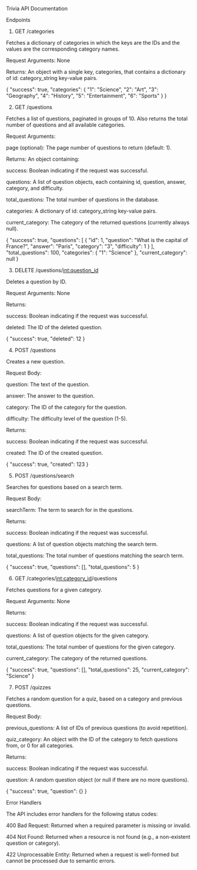 Trivia API Documentation

Endpoints

1. GET /categories

Fetches a dictionary of categories in which the keys are the IDs and the values are the corresponding category names.

Request Arguments: None

Returns: An object with a single key, categories, that contains a dictionary of id: category_string key-value pairs.

{
  "success": true,
  "categories": {
    "1": "Science",
    "2": "Art",
    "3": "Geography",
    "4": "History",
    "5": "Entertainment",
    "6": "Sports"
  }
}

2. GET /questions

Fetches a list of questions, paginated in groups of 10. Also returns the total number of questions and all available categories.

Request Arguments:

page (optional): The page number of questions to return (default: 1).

Returns: An object containing:

success: Boolean indicating if the request was successful.

questions: A list of question objects, each containing id, question, answer, category, and difficulty.

total_questions: The total number of questions in the database.

categories: A dictionary of id: category_string key-value pairs.

current_category: The category of the returned questions (currently always null).

{
  "success": true,
  "questions": [
    {
      "id": 1,
      "question": "What is the capital of France?",
      "answer": "Paris",
      "category": "3",
      "difficulty": 1
    }
  ],
  "total_questions": 100,
  "categories": {
    "1": "Science"
  },
  "current_category": null
}

3. DELETE /questions/<int:question_id>

Deletes a question by ID.

Request Arguments: None

Returns:

success: Boolean indicating if the request was successful.

deleted: The ID of the deleted question.

{
  "success": true,
  "deleted": 12
}

4. POST /questions

Creates a new question.

Request Body:

question: The text of the question.

answer: The answer to the question.

category: The ID of the category for the question.

difficulty: The difficulty level of the question (1-5).

Returns:

success: Boolean indicating if the request was successful.

created: The ID of the created question.

{
  "success": true,
  "created": 123
}

5. POST /questions/search

Searches for questions based on a search term.

Request Body:

searchTerm: The term to search for in the questions.

Returns:

success: Boolean indicating if the request was successful.

questions: A list of question objects matching the search term.

total_questions: The total number of questions matching the search term.

{
  "success": true,
  "questions": [],
  "total_questions": 5
}

6. GET /categories/<int:category_id>/questions

Fetches questions for a given category.

Request Arguments: None

Returns:

success: Boolean indicating if the request was successful.

questions: A list of question objects for the given category.

total_questions: The total number of questions for the given category.

current_category: The category of the returned questions.

{
  "success": true,
  "questions": [],
  "total_questions": 25,
  "current_category": "Science"
}

7. POST /quizzes

Fetches a random question for a quiz, based on a category and previous questions.

Request Body:

previous_questions: A list of IDs of previous questions (to avoid repetition).

quiz_category: An object with the ID of the category to fetch questions from, or 0 for all categories.

Returns:

success: Boolean indicating if the request was successful.

question: A random question object (or null if there are no more questions).

{
  "success": true,
  "question": {}
}

Error Handlers

The API includes error handlers for the following status codes:

400 Bad Request: Returned when a required parameter is missing or invalid.

404 Not Found: Returned when a resource is not found (e.g., a non-existent question or category).

422 Unprocessable Entity: Returned when a request is well-formed but cannot be processed due to semantic errors.

